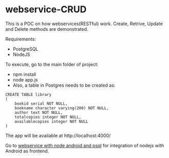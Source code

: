 # webservice-CRUD

This is a POC on how webservices(RESTful) work. Create, Retrive, Update and Delete methods are demonstrated.

Requirements:
* PostgreSQL
* NodeJS

To execute, go to the main folder of project:
* npm install
* node app.js
* Also, a table in Postgres needs to be created as:
```
CREATE TABLE library
(
    bookid serial NOT NULL,
    bookname character varying(200) NOT NULL,
    author text NOT NULL,
    totalcopies integer NOT NULL,
    availablecopies integer NOT NULL
)

```

The app will be available at http://localhost:4000/ 

Go to [webservice with node android and psql](https://github.com/rutupatel21/webservices-psql-node-android "webservice with node android and psql") for integration of nodejs with Android as frontend.
